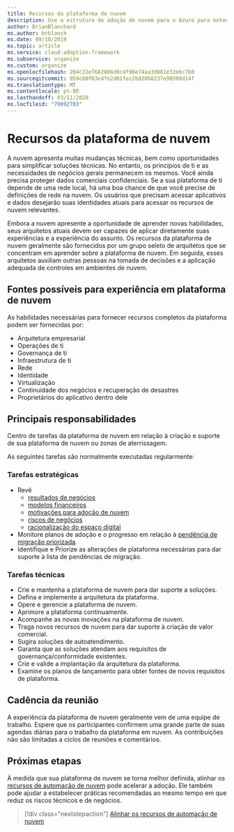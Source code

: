 ```yaml
---
title: Recursos da plataforma de nuvem
description: Use a estrutura de adoção de nuvem para o Azure para entender a formação de recursos da plataforma de nuvem.
author: BrianBlanchard
ms.author: brblanch
ms.date: 09/10/2019
ms.topic: article
ms.service: cloud-adoption-framework
ms.subservice: organize
ms.custom: organize
ms.openlocfilehash: 204c22e7682886d8c4f90e74aa3d881e32e6c7b0
ms.sourcegitcommit: 959cb0f63e4fe2d01fec2b820b8237e98599d14f
ms.translationtype: MT
ms.contentlocale: pt-BR
ms.lasthandoff: 03/11/2020
ms.locfileid: "79092703"
---
```

# <a name="cloud-platform-capabilities"></a>Recursos da plataforma de nuvem

A nuvem apresenta muitas mudanças técnicas, bem como oportunidades para simplificar soluções técnicas. No entanto, os princípios de ti e as necessidades de negócios gerais permanecem os mesmos. Você ainda precisa proteger dados comerciais confidenciais. Se a sua plataforma de ti depende de uma rede local, há uma boa chance de que você precise de definições de rede na nuvem. Os usuários que precisam acessar aplicativos e dados desejarão suas identidades atuais para acessar os recursos de nuvem relevantes.

Embora a nuvem apresente a oportunidade de aprender novas habilidades, seus arquitetos atuais devem ser capazes de aplicar diretamente suas experiências e a experiência do assunto. Os recursos da plataforma de nuvem geralmente são fornecidos por um grupo seleto de arquitetos que se concentram em aprender sobre a plataforma de nuvem. Em seguida, esses arquitetos auxiliam outras pessoas na tomada de decisões e a aplicação adequada de controles em ambientes de nuvem.

## <a name="possible-sources-for-cloud-platform-expertise"></a>Fontes possíveis para experiência em plataforma de nuvem

As habilidades necessárias para fornecer recursos completos da plataforma podem ser fornecidas por:

- Arquitetura empresarial
- Operações de ti
- Governança de ti
- Infraestrutura de ti
- Rede
- Identidade
- Virtualização
- Continuidade dos negócios e recuperação de desastres
- Proprietários do aplicativo dentro dele

## <a name="key-responsibilities"></a>Principais responsabilidades

Centro de tarefas da plataforma de nuvem em relação à criação e suporte de sua plataforma de nuvem ou zonas de aterrissagem.

As seguintes tarefas são normalmente executadas regularmente:

### <a name="strategic-tasks"></a>Tarefas estratégicas

- Revê
  - [resultados de negócios](../strategy/business-outcomes/index.md)
  - [modelos financeiros](../strategy/financial-models.md)
  - [motivações para adoção de nuvem](../strategy/motivations.md)
  - [riscos de negócios](../govern/policy-compliance/risk-tolerance.md)
  - [racionalização do espaço digital](../digital-estate/index.md)
- Monitore planos de adoção e o progresso em relação à [pendência de migração priorizada](../migrate/migration-considerations/assess/release-iteration-backlog.md).
- Identifique e Priorize as alterações de plataforma necessárias para dar suporte à lista de pendências de migração.

### <a name="technical-tasks"></a>Tarefas técnicas

- Crie e mantenha a plataforma de nuvem para dar suporte a soluções.
- Defina e implemente a arquitetura da plataforma.
- Opere e gerencie a plataforma de nuvem.
- Aprimore a plataforma continuamente.
- Acompanhe as novas inovações na plataforma de nuvem.
- Traga novos recursos de nuvem para dar suporte à criação de valor comercial.
- Sugira soluções de autoatendimento.
- Garanta que as soluções atendam aos requisitos de governança/conformidade existentes.
- Crie e valide a implantação da arquitetura da plataforma.
- Examine os planos de lançamento para obter fontes de novos requisitos de plataforma.

## <a name="meeting-cadence"></a>Cadência da reunião

A experiência da plataforma de nuvem geralmente vem de uma equipe de trabalho. Espere que os participantes confirmem uma grande parte de suas agendas diárias para o trabalho da plataforma em nuvem. As contribuições não são limitadas a ciclos de reuniões e comentários.

## <a name="next-steps"></a>Próximas etapas

À medida que sua plataforma de nuvem se torna melhor definida, alinhar os [recursos de automação de nuvem](./cloud-automation.md) pode acelerar a adoção. Ele também pode ajudar a estabelecer práticas recomendadas ao mesmo tempo em que reduz os riscos técnicos e de negócios.

> [!div class="nextstepaction"]
> [Alinhar os recursos de automação de nuvem](./cloud-automation.md)
